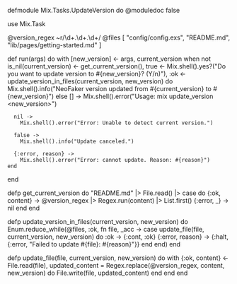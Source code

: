 defmodule Mix.Tasks.UpdateVersion do
  @moduledoc false

  use Mix.Task

  @version_regex ~r/\d+\.\d+\.\d+/
  @files [
    "config/config.exs",
    "README.md",
    "lib/pages/getting-started.md"
  ]

  def run(args) do
    with [new_version] <- args,
         current_version when not is_nil(current_version) <- get_current_version(),
         true <- Mix.shell().yes?("Do you want to update version to #{new_version}? (Y/n)"),
         :ok <- update_version_in_files(current_version, new_version) do
      Mix.shell().info("NeoFaker version updated from #{current_version} to #{new_version}")
    else
      [] ->
        Mix.shell().error("Usage: mix update_version <new_version>")

      nil ->
        Mix.shell().error("Error: Unable to detect current version.")

      false ->
        Mix.shell().info("Update canceled.")

      {:error, reason} ->
        Mix.shell().error("Error: cannot update. Reason: #{reason}")
    end
  end

  defp get_current_version do
    "README.md"
    |> File.read()
    |> case do
      {:ok, content} -> @version_regex |> Regex.run(content) |> List.first()
      {:error, _} -> nil
    end
  end

  defp update_version_in_files(current_version, new_version) do
    Enum.reduce_while(@files, :ok, fn file, _acc ->
      case update_file(file, current_version, new_version) do
        :ok -> {:cont, :ok}
        {:error, reason} -> {:halt, {:error, "Failed to update #{file}: #{reason}"}}
      end
    end)
  end

  defp update_file(file, current_version, new_version) do
    with {:ok, content} <- File.read(file),
         updated_content = Regex.replace(@version_regex, content, new_version) do
      File.write(file, updated_content)
    end
  end
end
